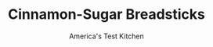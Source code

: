 ---
layout: ../../layouts/MarkdownPostLayout.astro
title: Cinnamon-Sugar Breadsticks
author: America's Test Kitchen
pubDate: 2023-03-15
description: "With our simple method, its easy to make these restaurant favorites at home."
image_url: https://res.cloudinary.com/hksqkdlah/image/upload/ar_1:1,c_fill,dpr_2.0,f_auto,fl_lossy.progressive.strip_profile,g_faces:auto,q_auto:low,w_344/40273_sfs-5-easy-breadsticks-cinnamon-sugar-1
tags: ["Desserts or Baked Goods","Breads"]
calories: 1640
protein: 6
carbohydrates: 42
fats: 
fiber: 2
ingredients: ["1 pound store-bought, pizza dough, room temperature","2 tablespoons, sugar","1 teaspoon, ground cinnamon","1/2 teaspoon, ground ginger","1/8 teaspoon, kosher salt","3 tablespoons, unsalted butter, melted"]
serves: 6
time: "50 minutes"
instructions: ["Adjust oven rack to middle position and heat oven to 450 degrees. Line rimmed baking sheet with parchment paper.","Divide dough into 2 equal pieces. Roll and stretch 1 piece of dough into 9 by 5-inch rectangle on lightly floured counter. Transfer dough to half of prepared sheet, with short ends parallel to long sides of sheet. Repeat with remaining dough piece and place on other half of sheet.","Combine sugar, cinnamon, ginger, and salt in bowl. Using pastry brush, brush doughs with half of melted butter. Sprinkle doughs with half of sugar mixture. Flip doughs, brush with remaining melted butter, and sprinkle with remaining sugar mixture.","Using bench scraper or chef's knife, cut through doughs crosswise at 1-inch intervals to create nine 5-inch breadsticks on each piece of dough, but do not separate breadsticks. Bake until golden brown, 9 to 12 minutes. Let cool for 5 minutes. Pull breadsticks apart at seams. Serve."]
nutrition: ["88 mg Potassium","80 mg Phosphorus","65 mg Calcium","2 mg Iron","21 mg Magnesium","464 mg Sodium","8 g Fat","3 mg Niacin (B3)","2 g Monounsaturated","1 g Polyunsaturated","15 mg Cholesterol","4 g Saturated","2 g Fiber","121 µg Folic acid","22 µg Folate (food)","4 g Sugars","1 µg Vitamin K","28 g Water","42 g Carbs","230 µg Folate equivalent (total)","6 g Protein","48 µg Vitamin A","273 kcal Energy","4 g Sugars, added","1640 calories"]
notes: "If possible, buy bagged pizza dough that is still partially frozen; the yeast is more likely to be active, which will give the breadsticks a better rise during baking. Its important to let the dough come to room temperature before beginning the recipe. Do not use Pillsbury Pizza Crust here."
---